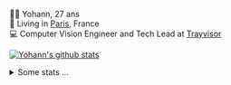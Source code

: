 <p>
  👨🏻 <bold>Yohann</bold>, 27 ans<br/>
  💼 Living in <a href="https://www.google.com/maps?q=paris">Paris</a>, France<br/>
  💻 Computer Vision Engineer and Tech Lead at <a href="https://trayvisor.com/">Trayvisor</a><br/>
</p>

<a href="https://github.com/anuraghazra/github-readme-stats"><img align="center" src="https://github-readme-stats-go94hl40s-yohann84l.vercel.app//api?username=yohann84L&show_icons=true&include_all_commits=true" alt="Yohann's github stats" /> </a>


<details>
  <summary>Some stats ...</summary><br/>
  

<!--START_SECTION:waka-->
![Code Time](http://img.shields.io/badge/Code%20Time-559%20hrs%209%20mins-blue)

![Profile Views](http://img.shields.io/badge/Profile%20Views-0-blue)

**🐱 My GitHub Data** 

> 📦 440.5 kB Used in GitHub's Storage 
 > 
> 🏆 293 Contributions in the Year 2023
 > 
> 🚫 Not Opted to Hire
 > 
> 📜 24 Public Repositories 
 > 
> 🔑 21 Private Repositories 
 > 
**I'm an Early 🐤** 

```text
🌞 Morning                9153 commits        ████████░░░░░░░░░░░░░░░░░   31.59 % 
🌆 Daytime                16300 commits       ██████████████░░░░░░░░░░░   56.25 % 
🌃 Evening                3374 commits        ███░░░░░░░░░░░░░░░░░░░░░░   11.64 % 
🌙 Night                  151 commits         ░░░░░░░░░░░░░░░░░░░░░░░░░   00.52 % 
```
📅 **I'm Most Productive on Wednesday** 

```text
Monday                   5178 commits        ████░░░░░░░░░░░░░░░░░░░░░   17.87 % 
Tuesday                  5269 commits        █████░░░░░░░░░░░░░░░░░░░░   18.18 % 
Wednesday                6615 commits        ██████░░░░░░░░░░░░░░░░░░░   22.83 % 
Thursday                 6487 commits        ██████░░░░░░░░░░░░░░░░░░░   22.39 % 
Friday                   5071 commits        ████░░░░░░░░░░░░░░░░░░░░░   17.50 % 
Saturday                 139 commits         ░░░░░░░░░░░░░░░░░░░░░░░░░   00.48 % 
Sunday                   219 commits         ░░░░░░░░░░░░░░░░░░░░░░░░░   00.76 % 
```


📊 **This Week I Spent My Time On** 

```text
🕑︎ Time Zone: Europe/Paris

💬 Programming Languages: 
Python                   12 hrs 26 mins      ████████████████████░░░░░   78.65 % 
Jupyter                  1 hr 50 mins        ███░░░░░░░░░░░░░░░░░░░░░░   11.65 % 
SQL                      49 mins             █░░░░░░░░░░░░░░░░░░░░░░░░   05.20 % 
Makefile                 18 mins             ░░░░░░░░░░░░░░░░░░░░░░░░░   01.91 % 
YAML                     9 mins              ░░░░░░░░░░░░░░░░░░░░░░░░░   01.02 % 

🔥 Editors: 
PyCharm                  15 hrs 39 mins      █████████████████████████   99.00 % 
VS Code                  9 mins              ░░░░░░░░░░░░░░░░░░░░░░░░░   01.00 % 

💻 Operating System: 
Mac                      15 hrs 48 mins      █████████████████████████   100.00 % 
```

**I Mostly Code in Python** 

```text
Python                   20 repos            █████████████░░░░░░░░░░░░   51.28 % 
Jupyter Notebook         3 repos             ██░░░░░░░░░░░░░░░░░░░░░░░   07.69 % 
HTML                     2 repos             █░░░░░░░░░░░░░░░░░░░░░░░░   05.13 % 
JavaScript               2 repos             █░░░░░░░░░░░░░░░░░░░░░░░░   05.13 % 
Shell                    1 repo              █░░░░░░░░░░░░░░░░░░░░░░░░   02.56 % 
```




 Last Updated on 28/04/2023 01:31:38 UTC
<!--END_SECTION:waka-->
